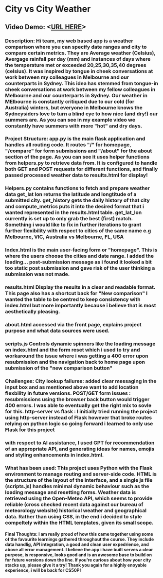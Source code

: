 # City vs City Weather
## Video Demo:  <[URL HERE](https://www.youtube.com/watch?v=uzXwkXAeBHg)>
### Description: Hi team, my web based app is a weather comparison where you can specify date ranges and city to compare certain metrics. They are Average weather (Celsius), Avergage rainfall per day (mm) and instances of days where the temperature met or exceeded 20,25,30,35,40 degrees (celsius). It was inspired by tongue in cheek conversations at work between my colleagues in Melbourne and our counterparts in Sydney. This idea has stemmed from tongue-in cheek conversations at work between my fellow colleagues in Melbourne and our counterparts in Sydney. Our weather in MElbourne is constantly critiqued due to our cold (for Australia) winters, but everyone in Melbourne knows the Sydneysiders love to turn a blind eye to how nice (and dry!) our summers are. As you can see in my example video we constantly have summers with more "hot" and dry days.

### Project Structure: app.py is the main flask application and handles all routing code. It routes "/" for homepage, "/compare" for form submissions and "/about" for the about section of the page.  As you can see it uses helper functions from helpers.py to retrieve data from. It is configured to handle both GET and POST requests for different functions, and finally passed processed weather data to results.html for display!

### Helpers.py contains functions to fetch and prepare weather data get_lat lon returns the latitude and longtitude of a submitted city. get_history gets the daily history of that city and compute_metrics puts it into the desired format that i wanted represented in the results.html table. get_lat_lon currently is set up to only grab the best (first) match. Something i would like to fix in further iterations to grant further flexibility with respect to cities of the same name e.g Melbourne, VIC, Australia vs Melbourne, FL, USA

### Index.html is the main user-facing form or "homepage". This is where the users choose the cities and date range. I added the loading... post-submission message as i found it looked a bit too static post submission and gave risk of the user thinking a submission was not made.

### results.html Display the results in a clear and readable format. This page also has a shortcut back for "New comparison" I wanted the table to be centred to keep consistency with index.html but more importantly because i believe that is most aesthetically pleasing.

### about.html accessed via the front page, explains project purpose and what data sources were used.

### scripts.js Controls dynamic spinners like the loading message on index.html and the form reset which i used to try and workaround the issue where i was getting a 400 error upon resubmission and the navigation back to home page upon submission of the "new comparison button"

### Challenges: City lookup failures: added clear messaging in the input box and as mentioned above want to add location flexbility in future versions. POST/GET form issues : resubmissions using the browser back button would trigger 400 errors. I was able to eventually get the right mix to sovle for this. http-server vs flask : I initially tried running the project using http-server instead of Flask however that broke routes relying on python logic so going forward i learned to only use Flask for this project

### with respect to AI assistance, I used GPT for recommendation of an appropriate API, and generating ideas for names, emojis and styling enhancements in index.html.

### What has been used: This project uses Python with the Flask environment to manage routing and server-side code. HTML is the structure of the layout of the interface, and a single js file (scripts.js) handles minimal dynamic behaviour such as the loading message and resetting forms. Weather data is retrieved using the Open-Meteo API, which seems to provide reliable (cross checked recent data against our bureau of meteorology website) historical weather and geographical data. Rather than using CSS, in the end i decided to style compeltely within the HTML templates, given its small scope.


#### Final Thoughts: I am really proud of how this came together using some of the favourite learnings gathered throughout the course. They include data handlig, API integration, a good and clean user expedrience, and above all error management. I believe the app i have built serves a clear purpose, is responsive, looks good and is an awesome base to build on for future versions down the line. If you're curious about how your city stacks up, please give it a try! Thank you again for a highly enoyable experience, i will be back for CS50P!



